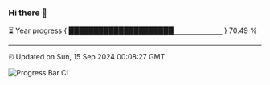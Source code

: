 ### Hi there 👋

⏳ Year progress { █████████████████████▁▁▁▁▁▁▁▁▁ } 70.49 %

---

⏰ Updated on Sun, 15 Sep 2024 00:08:27 GMT

![Progress Bar CI](https://github.com/EinsPommes/EinsPommes/blob/main/.github/workflows/main.yml)
